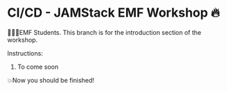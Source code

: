 # CI/CD - JAMStack EMF Workshop 🔥

👨🏻‍💻EMF Students. This branch is for the introduction section of the workshop.

Instructions:
1. To come soon

💥Now you should be finished!
